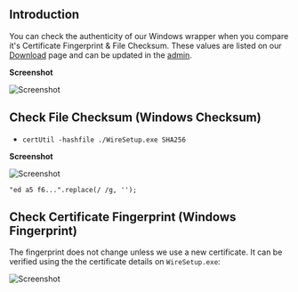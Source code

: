## Introduction

You can check the authenticity of our Windows wrapper when you compare it's Certificate Fingerprint & File Checksum. These values are listed on our [Download](https://wire.com/download/) page and can be updated in the [admin](https://wire.com/admin/client/).

**Screenshot**

![Screenshot](https://cloud.githubusercontent.com/assets/469989/17731326/16a10354-646d-11e6-9075-654b9f830fae.png)

## Check File Checksum (Windows Checksum)

- `certUtil -hashfile ./WireSetup.exe SHA256`

**Screenshot**

![Screenshot](https://cloud.githubusercontent.com/assets/10243309/17216132/a3c19b2e-54df-11e6-871d-d3d15b7b4877.png)

`"ed a5 f6...".replace(/ /g, '');`

## Check Certificate Fingerprint (Windows Fingerprint)

The fingerprint does not change unless we use a new certificate. It can be verified using the the certificate details on `WireSetup.exe`:

![Screenshot](https://cloud.githubusercontent.com/assets/10243309/17216060/5ce5ca54-54df-11e6-9238-ad1d4c969164.png)